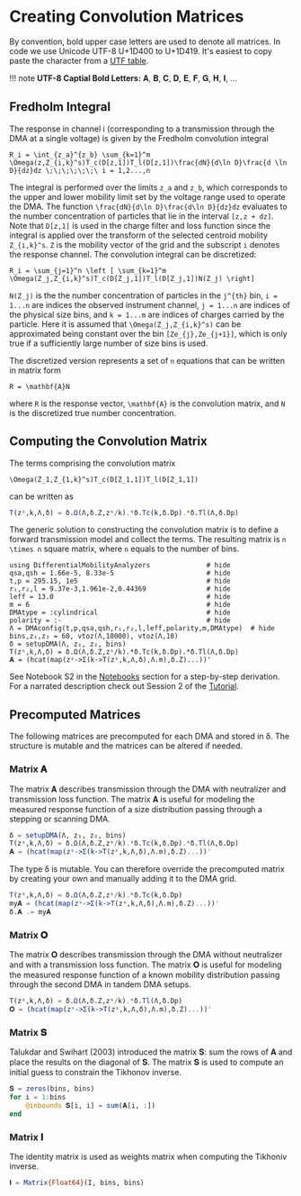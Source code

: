 # Creating Convolution Matrices

By convention, bold upper case letters are used to denote all matrices. In code we use Unicode UTF-8 U+1D400 to U+1D419. It's easiest to copy paste the character from  a [UTF table](https://www.w3.org/TR/xml-entity-names/1D4.html). 

!!! note
    **UTF-8 Captial Bold Letters:** 𝐀, 𝐁, 𝐂, 𝐃, 𝐄, 𝐅, 𝐆, 𝐇, 𝐈, ...

## Fredholm Integral
The response in channel i (corresponding to a transmission through the DMA at a single voltage) is given by the Fredholm convolution integral 

 ``R_i = \int_{z_a}^{z_b} \sum_{k=1}^m \Omega(z,Z_{i,k}^s)T_c(D[z,1])T_l(D[z,1])\frac{dN}{d\ln D}\frac{d \ln D}{dz}dz \;\;\;\;\;\;\ i = 1,2...,n``
 
The integral is performed over the limits ``z_a`` and ``z_b``, which corresponds to the upper and lower mobility limit set by the voltage range used to operate the DMA. The function ``\frac{dN}{d\ln D}\frac{d\ln D}{dz}dz`` evaluates to the number concentration of particles that lie in the interval ``[z,z + dz]``. Note that ``D[z,1]`` is used in the charge filter and loss function since the integral is applied over the transform of the selected centroid mobility ``Z_{i,k}^s``. ``Z`` is the mobility vector of the grid and the subscript ``i`` denotes the response channel. The convolution integral can be discretized:  

 ``R_i = \sum_{j=1}^n \left [ \sum_{k=1}^m \Omega(Z_j,Z_{i,k}^s)T_c(D[Z_j,1])T_l(D[Z_j,1])N(Z_j) \right]``

``N(Z_j)`` is the the number concentration of particles in the ``j^{th}`` bin, ``i = 1...n``
are indices the observed instrument channel, ``j = 1...n`` are indices of the physical size bins, and ``k = 1...m`` are indices of charges carried by the particle. Here it is assumed that ``\Omega(Z_j,Z_{i,k}^s)`` can be approximated being constant over the bin ``[Ze_{j},Ze_{j+1}]``, which is only true if a sufficiently large number of size bins is used. 

The discretized version represents a set of ``n`` equations that can be written in matrix form 
    
``R = \mathbf{A}N``

where ``R`` is the response vector, ``\mathbf{A}`` is the convolution matrix, and ``N`` is the discretized true number concentration.

## Computing the Convolution Matrix
The terms comprising the convolution matrix 

``\Omega(Z_1,Z_{1,k}^s)T_c(D[Z_1,1])T_l(D[Z_1,1])``
    
can be written as 
    
```julia
T(zˢ,k,Λ,δ) = δ.Ω(Λ,δ.Z,zˢ/k).*δ.Tc(k,δ.Dp).*δ.Tl(Λ,δ.Dp)
```

The generic solution to constructing the convolution matrix is to define a forward transmission model and collect the terms. The resulting matrix is ``n \times n`` square matrix, where ``n`` equals to the number of bins.

```@example
using DifferentialMobilityAnalyzers              # hide
qsa,qsh = 1.66e-5, 8.33e-5                       # hide
t,p = 295.15, 1e5                                # hide
r₁,r₂,l = 9.37e-3,1.961e-2,0.44369               # hide
leff = 13.0                                      # hide
m = 6                                            # hide
DMAtype = :cylindrical                           # hide
polarity = :-                                    # hide
Λ = DMAconfig(t,p,qsa,qsh,r₁,r₂,l,leff,polarity,m,DMAtype)  # hide
bins,z₁,z₂ = 60, vtoz(Λ,10000), vtoz(Λ,10)       
δ = setupDMA(Λ, z₁, z₂, bins)                   
T(zˢ,k,Λ,δ) = δ.Ω(Λ,δ.Z,zˢ/k).*δ.Tc(k,δ.Dp).*δ.Tl(Λ,δ.Dp)
𝐀 = (hcat(map(zˢ->Σ(k->T(zˢ,k,Λ,δ),Λ.m),δ.Z)...))'
```

See Notebook S2 in the [Notebooks](@ref) section for a step-by-step derivation. For a narrated description check out Session 2 of the [Tutorial](@ref). 

## Precomputed Matrices

The following matrices are precomputed for each DMA and stored in δ. The structure is mutable and the matrices can be altered if needed.

### Matrix 𝐀

The matrix 𝐀 describes transmission through the DMA with neutralizer and transmission loss function. The matrix 𝐀 is useful for modeling the measured response function of a size distribution passing through a stepping or scanning DMA.

```julia
δ = setupDMA(Λ, z₁, z₂, bins)                   
T(zˢ,k,Λ,δ) = δ.Ω(Λ,δ.Z,zˢ/k).*δ.Tc(k,δ.Dp).*δ.Tl(Λ,δ.Dp)
𝐀 = (hcat(map(zˢ->Σ(k->T(zˢ,k,Λ,δ),Λ.m),δ.Z)...))'
```

The type δ is mutable. You can therefore override the precomputed matrix by creating your own and manually adding it to the DMA grid.

```julia
T(zˢ,k,Λ,δ) = δ.Ω(Λ,δ.Z,zˢ/k).*δ.Tc(k,δ.Dp)
my𝐀 = (hcat(map(zˢ->Σ(k->T(zˢ,k,Λ,δ),Λ.m),δ.Z)...))'
δ.𝐀 .= my𝐀
```

### Matrix 𝐎

The matrix 𝐎 describes transmission through the DMA without neutralizer and with a transmission loss function. The matrix 𝐎 is useful for modeling the measured response function of a known mobility distribution passing through the second DMA in tandem DMA setups.

```julia
T(zˢ,k,Λ,δ) = δ.Ω(Λ,δ.Z,zˢ/k).*δ.Tl(Λ,δ.Dp)
𝐎 = (hcat(map(zˢ->Σ(k->T(zˢ,k,Λ,δ),Λ.m),δ.Z)...))'
```

### Matrix 𝐒

Talukdar and Swihart (2003) introduced the matrix 𝐒: sum the rows of 𝐀 and place the results on the diagonal of 𝐒. The matrix 𝐒 is used to compute an initial guess to constrain the Tikhonov inverse. 

```julia
𝐒 = zeros(bins, bins)
for i = 1:bins
	@inbounds 𝐒[i, i] = sum(𝐀[i, :])
end
```

### Matrix 𝐈

The identity matrix is used as weights matrix when computing the Tikhoniv inverse.

```julia
𝐈 = Matrix{Float64}(I, bins, bins)
```